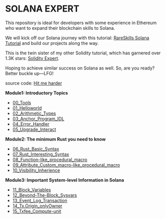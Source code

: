 # SOLANA EXPERT

This repository is ideal for developers with some experience in Ethereum who want to expand their blockchain skills to Solana.

We will kick off our Solana journey with this tutorial: [RareSkills Solana Tutorial](https://www.rareskills.io/solana-tutorial) and build our projects along the way.

This is the twin sister of my other Solidity tutorial, which has garnered over 1.3K stars: [Solidity Expert](https://github.com/dukedaily/solidity-expert).

Hoping to achieve similar success on Solana as well. So, are you ready? Better buckle up—LFG!

source code: [Hit me harder](https://github.com/dukedaily/solana-expert-code/tree/main)



**Module1: Introductory Topics**

* [00_Tools](00_Tools/README.md)
* [01_Helloworld](01_Helloworld/README.md)
* [02_Arithmetic_Types](02_Arithmetic_Types/README.md)
* [03_Anchor_Program_IDL](03_Anchor_Program_IDL/README.md)
* [04_Error_Handler](04_Error_Handler/README.md)
* [05_Upgrade_Interact](05_Upgrade_Interact/README.md)

**Module2: The minimum Rust you need to know**

* [06_Rust_Basic_Syntax](06_Rust_Basic_Syntax/README.md)
* [07_Rust_Interesting_Syntax](07_Rust_Interesting_Syntax/README.md)
* [08_Function-like_procedural_macro](08_Function-like_procedural_macro/README.md)
* [09_Attribute_Custom_macro-like_procedural_macro](09_Attribute_Custom_macro/README.md)
* [10_Visibility_Inherience](10_Visibility_Inherience/README.md)

**Module3: Important System-level Information in Solana**

* [11_Block_Variables](11_Block_Variables/README.md)
* [12_Beyond-The-Block_Sysvars](12_Beyond-The-Block_Sysvars/README.md)
* [13_Event_Log_Transaction](13_Event_Log_Transaction/README.md)
* [14_Tx.Origin_onlyOwner](14_Tx.Origin_onlyOwner/README.md)
* [15_Txfee_Compute-unit](15_Txfee_Compute-unit/README.md)